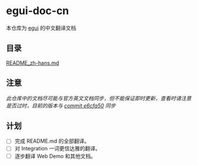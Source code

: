 # egui-doc-cn

本仓库为 [egui](https://github.com/emilk/egui) 的中文翻译文档

## 目录

[README_zh-hans.md](https://github.com/Re-Ch-Love/egui-doc-cn/blob/main/README_zh-hans.md)

## 注意

*此仓库中的文档尽可能与官方英文文档同步，但不能保证即时更新，查看时请注意是否过时，目前的版本与 [commit e6cfa50](https://github.com/emilk/egui/commit/e6cfa5028e2dd222ead311cf790d192ff401d0b9) 同步*

## 计划
- [ ] 完成 README.md 的全部翻译。
- [ ] 对 Integration 一词更信达雅的翻译。
- [ ] 逐步翻译 Web Demo 和其他文档。
